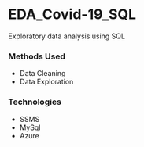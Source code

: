 # EDA_Covid-19_SQL
Exploratory data analysis using SQL

### Methods Used
* Data Cleaning
* Data Exploration

### Technologies
* SSMS
* MySql
* Azure 
